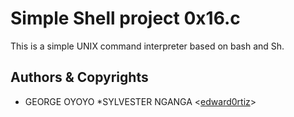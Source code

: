 

# Simple Shell project 0x16.c 

This is a simple UNIX command interpreter based on bash and Sh.



## Authors & Copyrights

* GEORGE OYOYO 
*SYLVESTER NGANGA <[edward0rtiz](https://github.com/edward0rtiz)>


